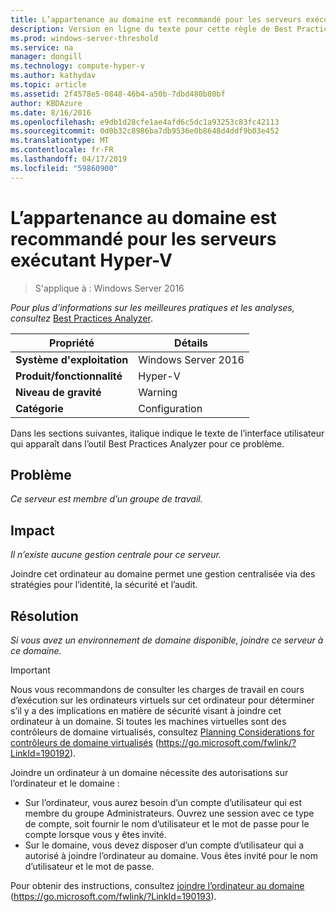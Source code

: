 ```yaml
---
title: L’appartenance au domaine est recommandé pour les serveurs exécutant Hyper-V
description: Version en ligne du texte pour cette règle de Best Practices Analyzer.
ms.prod: windows-server-threshold
ms.service: na
manager: dongill
ms.technology: compute-hyper-v
ms.author: kathydav
ms.topic: article
ms.assetid: 2f4578e5-0848-46b4-a50b-7dbd480b80bf
author: KBDAzure
ms.date: 8/16/2016
ms.openlocfilehash: e9db1d28cfe1ae4afd6c5dc1a93253c83fc42113
ms.sourcegitcommit: 0d0b32c8986ba7db9536e0b8648d4ddf9b03e452
ms.translationtype: MT
ms.contentlocale: fr-FR
ms.lasthandoff: 04/17/2019
ms.locfileid: "59860900"
---
```

# <a name="domain-membership-is-recommended-for-servers-running-hyper-v"></a>L’appartenance au domaine est recommandé pour les serveurs exécutant Hyper-V

>S'applique à : Windows Server 2016


  
*Pour plus d’informations sur les meilleures pratiques et les analyses, consultez* [Best Practices Analyzer](https://go.microsoft.com/fwlink/?LinkId=122786).  
  
|Propriété|Détails|  
|-|-|  
|**Système d'exploitation**|Windows Server 2016|  
|**Produit/fonctionnalité**|Hyper-V|  
|**Niveau de gravité**|Warning|  
|**Catégorie**|Configuration|  
  
Dans les sections suivantes, italique indique le texte de l’interface utilisateur qui apparaît dans l’outil Best Practices Analyzer pour ce problème.  
  
## <a name="issue"></a>Problème  
  
*Ce serveur est membre d’un groupe de travail.*  
  
## <a name="impact"></a>Impact  
  
*Il n’existe aucune gestion centrale pour ce serveur.*  
  
Joindre cet ordinateur au domaine permet une gestion centralisée via des stratégies pour l’identité, la sécurité et l’audit.  
  
## <a name="resolution"></a>Résolution  
  
*Si vous avez un environnement de domaine disponible, joindre ce serveur à ce domaine.*  
  
> [!IMPORTANT]  
> Nous vous recommandons de consulter les charges de travail en cours d’exécution sur les ordinateurs virtuels sur cet ordinateur pour déterminer s’il y a des implications en matière de sécurité visant à joindre cet ordinateur à un domaine. Si toutes les machines virtuelles sont des contrôleurs de domaine virtualisés, consultez [Planning Considerations for contrôleurs de domaine virtualisés](https://go.microsoft.com/fwlink/?LinkId=190192) (https://go.microsoft.com/fwlink/?LinkId=190192).  
  
Joindre un ordinateur à un domaine nécessite des autorisations sur l’ordinateur et le domaine :   
- Sur l’ordinateur, vous aurez besoin d’un compte d’utilisateur qui est membre du groupe Administrateurs. Ouvrez une session avec ce type de compte, soit fournir le nom d’utilisateur et le mot de passe pour le compte lorsque vous y êtes invité.   
- Sur le domaine, vous devez disposer d’un compte d’utilisateur qui a autorisé à joindre l’ordinateur au domaine. Vous êtes invité pour le nom d’utilisateur et le mot de passe.  
  
Pour obtenir des instructions, consultez [joindre l’ordinateur au domaine](https://go.microsoft.com/fwlink/?LinkId=190193) (https://go.microsoft.com/fwlink/?LinkId=190193).  
  



